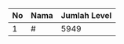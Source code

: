 | No | Nama            | Jumlah Level |
|----|-----------------|--------------|
| 1  | #    |    5949        |
